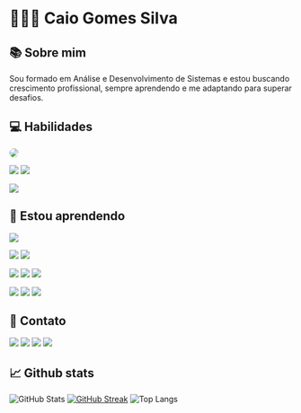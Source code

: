 # 👨🏾‍💻 Caio Gomes Silva

## 📚 Sobre mim

Sou formado em Análise e Desenvolvimento de Sistemas e estou buscando crescimento profissional, sempre aprendendo e me adaptando para superar desafios.

## 💻 Habilidades

[<img src="https://img.shields.io/badge/PL%2FSQL-FFFFFF?style=for-the-badge&logo=oracle&logoColor=FF0000&labelColor=FFFFFF&color=FF0000"
 style="border-radius: 10px; transition-duration: .28s; transition-property: box-shadow, transform, opacity; transition-timing-function: cubic-bezier(.4,0,.2,1); opacity: 1;"
 onmouseover="this.style.opacity='0.7';"
 onmouseout="this.style.opacity='1';" class="badges">](https://docs.oracle.com/database/121/LNPLS/toc.htm)

[<img src="https://img.shields.io/badge/GIT-E44C30?style=for-the-badge&logo=git&logoColor=white" class="badges">](https://git-scm.com/docs/git/pt_BR)
[<img src="https://img.shields.io/badge/GitHub-100000?style=for-the-badge&logo=github&logoColor=white)" class="badges">](https://docs.github.com/pt)

[<img src="https://img.shields.io/badge/Microsoft_Excel-217346?logo=microsoft-excel&logoColor=white&style=for-the-badge" class="badges">](https://support.microsoft.com/pt-br/excel)


## 📖 Estou aprendendo

[<img src="https://img.shields.io/badge/python-3670A0?style=for-the-badge&logo=python&logoColor=ffdd54" class="badges">](https://docs.python.org/pt-br/3/tutorial/)

[<img src="https://img.shields.io/badge/java-%23ED8B00.svg?style=for-the-badge&logo=openjdk&logoColor=white" class="badges">](https://docs.oracle.com/en/java/)
[<img src="https://img.shields.io/badge/spring-%236DB33F.svg?style=for-the-badge&logo=spring&logoColor=white" class="badges">](https://docs.spring.io/spring-boot/docs/current/reference/htmlsingle/)

[<img src="https://img.shields.io/badge/HTML5-E34F26?style=for-the-badge&logo=html5&logoColor=white" class="badges">](https://developer.mozilla.org/pt-BR/docs/Web/HTML/Element)
[<img src="https://img.shields.io/badge/CSS3-1572B6?style=for-the-badge&logo=css3&logoColor=white" class="badges">](https://developer.mozilla.org/pt-BR/docs/Web/CSS)
[<img src="https://img.shields.io/badge/Markdown-000?style=for-the-badge&logo=markdown" class="badges">](https://github.com/digitalinnovationone/dio-lab-open-source/blob/main/utils/markdown/sintaxes_marcacao.md)

[<img src="https://img.shields.io/badge/vuejs-%2335495e.svg?style=for-the-badge&logo=vuedotjs&logoColor=%234FC08D" class="badges">]()
[<img src="https://img.shields.io/badge/JavaScript-F7DF1E?style=for-the-badge&logo=javascript&logoColor=black" class="badges">]()
[<img src="https://img.shields.io/badge/node.js-6DA55F?style=for-the-badge&logo=node.js&logoColor=white" class="badges">]()



## 🔗 Contato

[<img src="https://img.shields.io/badge/GitHub-100000?style=for-the-badge&logo=github&logoColor=white" class="badges">](https://github.com/CaioSilva584)
[<img src="https://img.shields.io/badge/-Meu%20Perfil%20na%20DIO-30A3DC?style=for-the-badge" class="badges">](https://www.dio.me/users/caiog_silva2001)
[<img src="https://img.shields.io/badge/LinkedIn-0077B5?style=for-the-badge&logo=linkedin&logoColor=white" class="badges">](https://www.linkedin.com/in/caio-gomes-silva-9781a5214/)
[<img src="https://img.shields.io/badge/WhatsApp-25D366?style=for-the-badge&logo=whatsapp&logoColor=white" class="badges">](https://wa.me/5515991005385)

## 📈 Github stats

![GitHub Stats](https://github-readme-stats.vercel.app/api?username=CaioSilva584&theme=transparent&bg_color=000&border_color=30A3DC&show_icons=true&icon_color=30A3DC&title_color=E94D5F&text_color=FFF)
[![GitHub Streak](https://streak-stats.demolab.com/?user=CaioSilva584&theme=bear&background=000&border=30A3DC&dates=FFF)](https://git.io/streak-stats)
![Top Langs](https://github-readme-stats-git-masterrstaa-rickstaa.vercel.app/api/top-langs/?username=CaioSilva584&layout=compact&bg_color=000&border_color=30A3DC&title_color=E94D5F&text_color=FFF)


